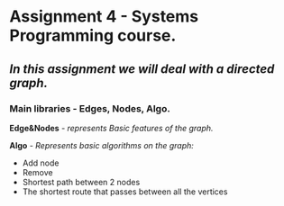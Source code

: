 # Assignment 4  - Systems Programming course. 

## ***In this assignment we will deal with a directed graph.*** 

### Main libraries - Edges, Nodes, Algo.

**Edge&Nodes** -  *represents Basic features of the graph.*

**Algo** - *Represents basic algorithms on the graph:*
- Add node
- Remove
- Shortest path between 2 nodes
- The shortest route that passes between all the vertices
